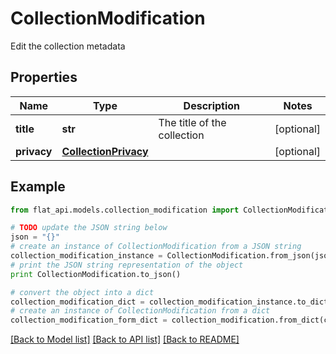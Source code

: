 # CollectionModification

Edit the collection metadata

## Properties

Name | Type | Description | Notes
------------ | ------------- | ------------- | -------------
**title** | **str** | The title of the collection | [optional] 
**privacy** | [**CollectionPrivacy**](CollectionPrivacy.md) |  | [optional] 

## Example

```python
from flat_api.models.collection_modification import CollectionModification

# TODO update the JSON string below
json = "{}"
# create an instance of CollectionModification from a JSON string
collection_modification_instance = CollectionModification.from_json(json)
# print the JSON string representation of the object
print CollectionModification.to_json()

# convert the object into a dict
collection_modification_dict = collection_modification_instance.to_dict()
# create an instance of CollectionModification from a dict
collection_modification_form_dict = collection_modification.from_dict(collection_modification_dict)
```
[[Back to Model list]](../README.md#documentation-for-models) [[Back to API list]](../README.md#documentation-for-api-endpoints) [[Back to README]](../README.md)


